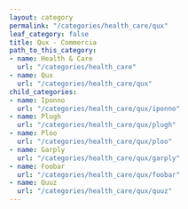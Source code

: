 ```yaml
---
layout: category
permalink: "/categories/health_care/qux"
leaf_category: false
title: Qux - Commercia
path_to_this_category:
- name: Health & Care
  url: "/categories/health_care"
- name: Qux
  url: "/categories/health_care/qux"
child_categories:
- name: Iponno
  url: "/categories/health_care/qux/iponno"
- name: Plugh
  url: "/categories/health_care/qux/plugh"
- name: Ploo
  url: "/categories/health_care/qux/ploo"
- name: Garply
  url: "/categories/health_care/qux/garply"
- name: Foobar
  url: "/categories/health_care/qux/foobar"
- name: Quuz
  url: "/categories/health_care/qux/quuz"
---
```

